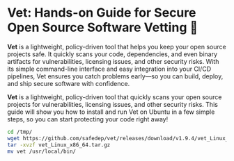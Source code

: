 # Vet: Hands-on Guide for Secure Open Source Software Vetting 🚀


**Vet** is a lightweight, policy-driven tool that helps you keep your open source projects safe. It quickly scans your code, dependencies, and even binary artifacts for vulnerabilities, licensing issues, and other security risks. With its simple command-line interface and easy integration into your CI/CD pipelines, Vet ensures you catch problems early—so you can build, deploy, and ship secure software with confidence.


**Vet** is a lightweight, policy-driven tool that quickly scans your open source projects for vulnerabilities, licensing issues, and other security risks. This guide will show you how to install and run Vet on Ubuntu in a few simple steps, so you can start protecting your code right away!


```bash
cd /tmp/
wget https://github.com/safedep/vet/releases/download/v1.9.4/vet_Linux_x86_64.tar.gz
tar -xvzf vet_Linux_x86_64.tar.gz
mv vet /usr/local/bin/
```

